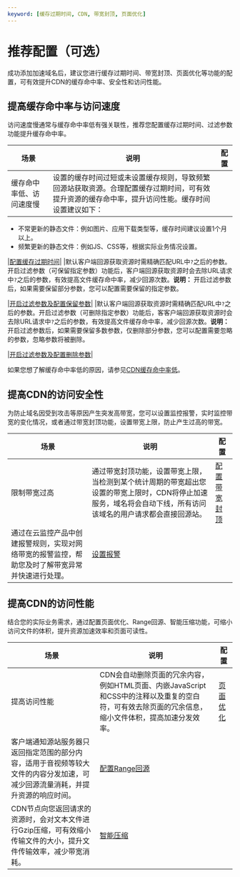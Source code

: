 ```yaml
---
keyword: [缓存过期时间, CDN, 带宽封顶, 页面优化]
---
```


# 推荐配置（可选）

成功添加加速域名后，建议您进行缓存过期时间、带宽封顶、页面优化等功能的配置，可有效提升CDN的缓存命中率、安全性和访问性能。

## 提高缓存命中率与访问速度

访问速度慢通常与缓存命中率低有强关联性，推荐您配置缓存过期时间、过滤参数功能提升缓存命中率。

|场景|说明|配置|
|--|--|--|
|缓存命中率低、访问速度慢|设置的缓存时间过短或未设置缓存规则，导致频繁回源站获取资源。合理配置缓存过期时间，可有效提升资源的缓存命中率，提升访问性能。缓存时间设置建议如下：

-   不常更新的静态文件：例如图片、应用下载类型等，缓存时间建议设置1个月以上。
-   频繁更新的静态文件：例如JS、CSS等，根据实际业务情况设置。

|[配置缓存过期时间](/cn.zh-CN/域名管理/缓存配置/配置缓存过期时间.md)|
|默认客户端回源获取资源时需精确匹配URL中`?`之后的参数。开启过滤参数（可保留指定参数）功能后，客户端回源获取资源时会去除URL请求中`?`之后的参数，有效提高文件缓存命中率，减少回源次数。**说明：** 开启过滤参数后，如果需要保留部分参数，您可以配置需要保留的指定参数。

|[开启过滤参数及配置保留参数](/cn.zh-CN/域名管理/性能优化/开启过滤参数及配置保留参数.md)|
|默认客户端回源获取资源时需精确匹配URL中`?`之后的参数。开启过滤参数（可删除指定参数）功能后，客客户端回源获取资源时会去除URL请求中`?`之后的参数，有效提高文件缓存命中率，减少回源次数。**说明：** 开启过滤参数后，如果需要保留多数参数，仅删除部分参数，您可以配置需要忽略的参数，忽略参数将被删除。

|[开启过滤参数及配置删除参数](/cn.zh-CN/域名管理/性能优化/开启过滤参数及配置删除参数.md)|

如果您想了解缓存命中率低的原因，请参见[CDN缓存命中率低](~~63874~~)。

## 提高CDN的访问安全性

为防止域名因受到攻击等原因产生突发高带宽，您可以设置监控报警，实时监控带宽的变化情况，或者通过带宽封顶功能，设置带宽上限，防止产生过高的带宽。

|场景|说明|配置|
|--|--|--|
|限制带宽过高|通过带宽封顶功能，设置带宽上限，当检测到某个统计周期的带宽超出您设置的带宽上限时，CDN将停止加速服务，域名将会自动下线，所有访问该域名的用户请求都会直接回源站。|[配置带宽封顶](/cn.zh-CN/域名管理/高级配置/配置带宽封顶.md)|
|通过在云监控产品中创建报警规则，实现对网络带宽的报警监控，帮助您及时了解带宽异常并快速进行处理。|[设置报警](/cn.zh-CN/域名管理/设置报警.md)|

## 提高CDN的访问性能

结合您的实际业务需求，通过配置页面优化、Range回源、智能压缩功能，可缩小访问文件的体积，提升资源加速效率和页面可读性。

|场景|说明|配置|
|--|--|--|
|提高访问性能|CDN会自动删除页面的冗余内容，例如HTML页面、内嵌JavaScript和CSS中的注释以及重复的空白符，可有效去除页面的冗余信息，缩小文件体积，提高加速分发效率。|[页面优化](/cn.zh-CN/域名管理/性能优化/页面优化.md)|
|客户端通知源站服务器只返回指定范围的部分内容，适用于音视频等较大文件的内容分发加速，可减少回源流量消耗，并提升资源的响应时间。|[配置Range回源](/cn.zh-CN/域名管理/视频相关/配置Range回源.md)|
|CDN节点向您返回请求的资源时，会对文本文件进行Gzip压缩，可有效缩小传输文件的大小，提升文件传输效率，减少带宽消耗。|[智能压缩](/cn.zh-CN/域名管理/性能优化/智能压缩.md)|

